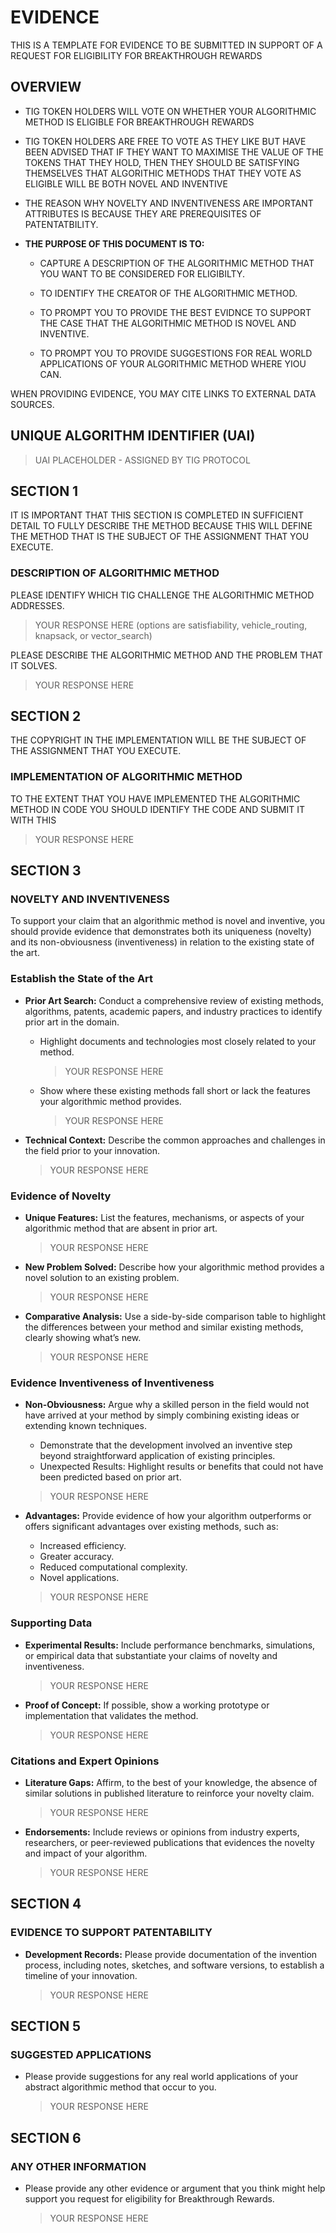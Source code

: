 # EVIDENCE 

THIS IS A TEMPLATE FOR EVIDENCE TO BE SUBMITTED IN SUPPORT OF A REQUEST FOR ELIGIBILITY FOR BREAKTHROUGH REWARDS

## OVERVIEW

- TIG TOKEN HOLDERS WILL VOTE ON WHETHER YOUR ALGORITHMIC METHOD IS ELIGIBLE FOR BREAKTHROUGH REWARDS

- TIG TOKEN HOLDERS ARE FREE TO VOTE AS THEY LIKE BUT HAVE BEEN ADVISED THAT IF THEY WANT TO MAXIMISE THE VALUE OF THE TOKENS THAT THEY HOLD, THEN THEY SHOULD BE SATISFYING THEMSELVES THAT ALGORITHIC METHODS THAT THEY VOTE AS ELIGIBLE WILL BE BOTH NOVEL AND INVENTIVE

- THE REASON WHY NOVELTY AND INVENTIVENESS ARE IMPORTANT ATTRIBUTES IS BECAUSE THEY ARE PREREQUISITES OF PATENTATBILITY.

- **THE PURPOSE OF THIS DOCUMENT IS TO:**
  - CAPTURE A DESCRIPTION OF THE ALGORITHMIC METHOD THAT YOU WANT TO BE CONSIDERED FOR ELIGIBILTY.

  - TO IDENTIFY THE CREATOR OF THE ALGORITHMIC METHOD.

  - TO PROMPT YOU TO PROVIDE THE BEST EVIDNCE TO SUPPORT THE CASE THAT THE ALGORITHMIC METHOD IS NOVEL AND INVENTIVE.

  - TO PROMPT YOU TO PROVIDE SUGGESTIONS FOR REAL WORLD APPLICATIONS OF YOUR ALGORITHMIC METHOD WHERE YIOU CAN.

WHEN PROVIDING EVIDENCE, YOU MAY CITE LINKS TO EXTERNAL DATA SOURCES.

## UNIQUE ALGORITHM IDENTIFIER (UAI)

> UAI PLACEHOLDER - ASSIGNED BY TIG PROTOCOL

## SECTION 1

IT IS IMPORTANT THAT THIS SECTION IS COMPLETED IN SUFFICIENT DETAIL TO FULLY DESCRIBE THE METHOD BECAUSE THIS WILL DEFINE THE METHOD THAT IS THE SUBJECT OF THE ASSIGNMENT THAT YOU EXECUTE.

### DESCRIPTION OF ALGORITHMIC METHOD

PLEASE IDENTIFY WHICH TIG CHALLENGE THE ALGORITHMIC METHOD ADDRESSES.

> YOUR RESPONSE HERE (options are satisfiability, vehicle_routing, knapsack, or vector_search)

PLEASE DESCRIBE THE ALGORITHMIC METHOD AND THE PROBLEM THAT IT SOLVES.

> YOUR RESPONSE HERE

## SECTION 2

THE COPYRIGHT IN THE IMPLEMENTATION WILL BE THE SUBJECT OF THE ASSIGNMENT THAT YOU EXECUTE.

### IMPLEMENTATION OF ALGORITHMIC METHOD

TO THE EXTENT THAT YOU HAVE IMPLEMENTED THE ALGORITHMIC METHOD IN CODE YOU SHOULD IDENTIFY THE CODE AND SUBMIT IT WITH THIS

> YOUR RESPONSE HERE

## SECTION 3

### NOVELTY AND INVENTIVENESS

To support your claim that an algorithmic method is novel and inventive, you should provide evidence that demonstrates both its uniqueness (novelty) and its non-obviousness (inventiveness) in relation to the existing state of the art.

### Establish the State of the Art

- **Prior Art Search:** Conduct a comprehensive review of existing methods, algorithms, patents, academic papers, and industry practices to identify prior art in the domain.
  - Highlight documents and technologies most closely related to your method.

    > YOUR RESPONSE HERE

  - Show where these existing methods fall short or lack the features your algorithmic method provides.
  
    > YOUR RESPONSE HERE

- **Technical Context:** Describe the common approaches and challenges in the field prior to your innovation.

    > YOUR RESPONSE HERE

### Evidence of Novelty

- **Unique Features:** List the features, mechanisms, or aspects of your algorithmic method that are absent in prior art.

  > YOUR RESPONSE HERE
    
- **New Problem Solved:** Describe how your algorithmic method provides a novel solution to an existing problem.

  > YOUR RESPONSE HERE
    
- **Comparative Analysis:** Use a side-by-side comparison table to highlight the differences between your method and similar existing methods, clearly showing what’s new.

  > YOUR RESPONSE HERE
    
### Evidence Inventiveness of Inventiveness

- **Non-Obviousness:** Argue why a skilled person in the field would not have arrived at your method by simply combining existing ideas or extending known techniques.
  - Demonstrate that the development involved an inventive step beyond straightforward application of existing principles.
  - Unexpected Results: Highlight results or benefits that could not have been predicted based on prior art.
    
  > YOUR RESPONSE HERE
    
- **Advantages:** Provide evidence of how your algorithm outperforms or offers significant advantages over existing methods, such as:
  - Increased efficiency.
  - Greater accuracy.
  - Reduced computational complexity.
  - Novel applications.

  > YOUR RESPONSE HERE

### Supporting Data

- **Experimental Results:** Include performance benchmarks, simulations, or empirical data that substantiate your claims of novelty and inventiveness.

  > YOUR RESPONSE HERE

- **Proof of Concept:** If possible, show a working prototype or implementation that validates the method.

  > YOUR RESPONSE HERE

### Citations and Expert Opinions

- **Literature Gaps:** Affirm, to the best of your knowledge, the absence of similar solutions in published literature to reinforce your novelty claim.

  > YOUR RESPONSE HERE

- **Endorsements:** Include reviews or opinions from industry experts, researchers, or peer-reviewed publications that evidences the novelty and impact of your algorithm.

  > YOUR RESPONSE HERE

## SECTION 4

### EVIDENCE TO SUPPORT PATENTABILITY

- **Development Records:** Please provide documentation of the invention process, including notes, sketches, and software versions, to establish a timeline of your innovation.

  > YOUR RESPONSE HERE

## SECTION 5

### SUGGESTED APPLICATIONS

- Please provide suggestions for any real world applications of your abstract algorithmic method that occur to you.

  > YOUR RESPONSE HERE

## SECTION 6

### ANY OTHER INFORMATION

- Please provide any other evidence or argument that you think might help support you request for eligibility for Breakthrough Rewards.

  > YOUR RESPONSE HERE